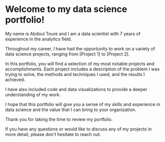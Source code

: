 # Welcome to my data science portfolio!

My name is Abdoul Toure and I am a data scientist with 7 years of experience in the analytics field. 

Throughout my career, I have had the opportunity to work on a variety of data science projects, ranging from [Project 1] to [Project 2].

In this portfolio, you will find a selection of my most notable projects and accomplishments. Each project includes a description of the problem I was trying to solve, the methods and techniques I used, and the results I achieved. 

I have also included code and data visualizations to provide a deeper understanding of my work.

I hope that this portfolio will give you a sense of my skills and experience in data science and the value that I can bring to your organization. 

Thank you for taking the time to review my portfolio. 

If you have any questions or would like to discuss any of my projects in more detail, please don't hesitate to reach out. 

